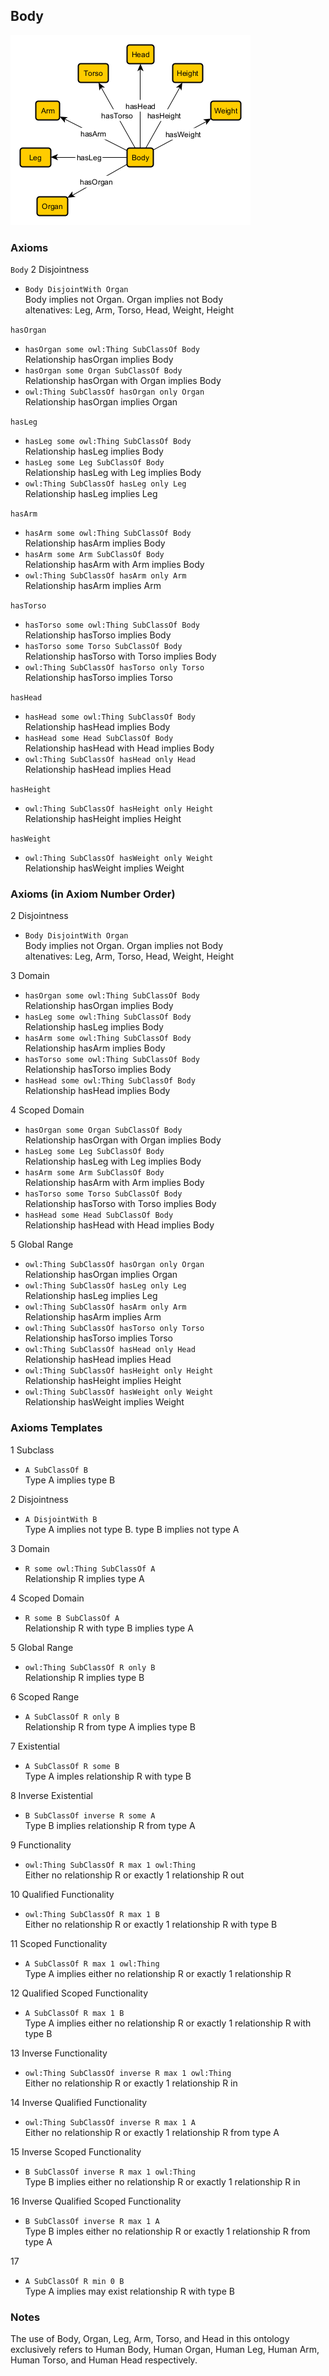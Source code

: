 ## Body
![schema-diagram](Body.png)

### Axioms
`Body`
2 Disjointness <br />
* `Body DisjointWith Organ` <br />
Body implies not Organ.  Organ implies not Body <br />
altenatives: Leg, Arm, Torso, Head, Weight, Height

`hasOrgan`
* `hasOrgan some owl:Thing SubClassOf Body` <br />
Relationship hasOrgan implies Body <br />
* `hasOrgan some Organ SubClassOf Body` <br />
Relationship hasOrgan with Organ implies Body <br />
* `owl:Thing SubClassOf hasOrgan only Organ` <br />
Relationship hasOrgan implies Organ <br />

`hasLeg`
* `hasLeg some owl:Thing SubClassOf Body` <br />
Relationship hasLeg implies Body <br />
* `hasLeg some Leg SubClassOf Body` <br />
Relationship hasLeg with Leg implies Body <br />
* `owl:Thing SubClassOf hasLeg only Leg` <br />
Relationship hasLeg implies Leg <br />

`hasArm`
* `hasArm some owl:Thing SubClassOf Body` <br />
Relationship hasArm implies Body <br />
* `hasArm some Arm SubClassOf Body` <br />
Relationship hasArm with Arm implies Body <br />
* `owl:Thing SubClassOf hasArm only Arm` <br />
Relationship hasArm implies Arm <br />

`hasTorso`
* `hasTorso some owl:Thing SubClassOf Body` <br />
Relationship hasTorso implies Body <br />
* `hasTorso some Torso SubClassOf Body` <br />
Relationship hasTorso with Torso implies Body <br />
* `owl:Thing SubClassOf hasTorso only Torso` <br />
Relationship hasTorso implies Torso <br />

`hasHead`
* `hasHead some owl:Thing SubClassOf Body` <br />
Relationship hasHead implies Body <br />
* `hasHead some Head SubClassOf Body` <br />
Relationship hasHead with Head implies Body <br />
* `owl:Thing SubClassOf hasHead only Head` <br />
Relationship hasHead implies Head <br />

`hasHeight`
* `owl:Thing SubClassOf hasHeight only Height` <br />
Relationship hasHeight implies Height <br />

`hasWeight`
* `owl:Thing SubClassOf hasWeight only Weight` <br />
Relationship hasWeight implies Weight <br />

### Axioms (in Axiom Number Order)
2 Disjointness
* `Body DisjointWith Organ` <br />
Body implies not Organ.  Organ implies not Body <br />
altenatives: Leg, Arm, Torso, Head, Weight, Height

3 Domain
* `hasOrgan some owl:Thing SubClassOf Body` <br />
Relationship hasOrgan implies Body <br />
* `hasLeg some owl:Thing SubClassOf Body` <br />
Relationship hasLeg implies Body <br />
* `hasArm some owl:Thing SubClassOf Body` <br />
Relationship hasArm implies Body <br />
* `hasTorso some owl:Thing SubClassOf Body` <br />
Relationship hasTorso implies Body <br />
* `hasHead some owl:Thing SubClassOf Body` <br />
Relationship hasHead implies Body <br />

4 Scoped Domain
* `hasOrgan some Organ SubClassOf Body` <br />
Relationship hasOrgan with Organ implies Body <br />
* `hasLeg some Leg SubClassOf Body` <br />
Relationship hasLeg with Leg implies Body <br />
* `hasArm some Arm SubClassOf Body` <br />
Relationship hasArm with Arm implies Body <br />
* `hasTorso some Torso SubClassOf Body` <br />
Relationship hasTorso with Torso implies Body <br />
* `hasHead some Head SubClassOf Body` <br />
Relationship hasHead with Head implies Body <br />

5 Global Range
* `owl:Thing SubClassOf hasOrgan only Organ` <br />
Relationship hasOrgan implies Organ <br />
* `owl:Thing SubClassOf hasLeg only Leg` <br />
Relationship hasLeg implies Leg <br />
* `owl:Thing SubClassOf hasArm only Arm` <br />
Relationship hasArm implies Arm <br />
* `owl:Thing SubClassOf hasTorso only Torso` <br />
Relationship hasTorso implies Torso <br />
* `owl:Thing SubClassOf hasHead only Head` <br />
Relationship hasHead implies Head <br />
* `owl:Thing SubClassOf hasHeight only Height` <br />
Relationship hasHeight implies Height <br />
* `owl:Thing SubClassOf hasWeight only Weight` <br />
Relationship hasWeight implies Weight <br />

### Axioms Templates
1 Subclass
* `A SubClassOf B` <br />
Type A implies type B

2 Disjointness
* `A DisjointWith B` <br />
Type A implies not type B.  type B implies not type A

3 Domain
* `R some owl:Thing SubClassOf A` <br />
Relationship R implies type A

4 Scoped Domain
* `R some B SubClassOf A` <br />
Relationship R with type B implies type A

5 Global Range
* `owl:Thing SubClassOf R only B` <br />
Relationship R implies type B

6 Scoped Range
* `A SubClassOf R only B` <br />
Relationship R from type A implies type B

7 Existential
* `A SubClassOf R some B` <br />
Type A imples relationship R with type B

8 Inverse Existential
* `B SubClassOf inverse R some A` <br />
Type B implies relationship R from type A

9 Functionality
* `owl:Thing SubClassOf R max 1 owl:Thing` <br />
Either no relationship R or exactly 1 relationship R out

10 Qualified Functionality
* `owl:Thing SubClassOf R max 1 B` <br />
Either no relationship R or exactly 1 relationship R with type B

11 Scoped Functionality
* `A SubClassOf R max 1 owl:Thing` <br />
Type A implies either no relationship R or exactly 1 relationship R

12 Qualified Scoped Functionality
* `A SubClassOf R max 1 B` <br />
Type A implies either no relationship R or exactly 1 relationship R with type B

13 Inverse Functionality
* `owl:Thing SubClassOf inverse R max 1 owl:Thing` <br />
Either no relationship R or exactly 1 relationship R in

14 Inverse Qualified Functionality
* `owl:Thing SubClassOf inverse R max 1 A` <br />
Either no relationship R or exactly 1 relationship R from type A

15 Inverse Scoped Functionality
* `B SubClassOf inverse R max 1 owl:Thing` <br />
Type B implies either no relationship R or exactly 1 relationship R in

16 Inverse Qualified Scoped Functionality
* `B SubClassOf inverse R max 1 A` <br />
Type B imples either no relationship R or exactly 1 relationship R from type A

17
* `A SubClassOf R min 0 B` <br />
Type A implies may exist relationship R with type B

### Notes
The use of Body, Organ, Leg, Arm, Torso, and Head in this ontology exclusively refers to Human Body, Human Organ, Human Leg, Human Arm, Human Torso, and Human Head respectively.
